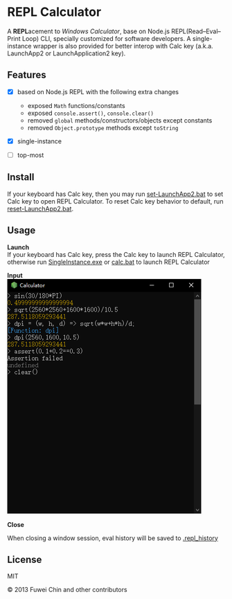 # REPL Calculator

A **REPL**acement to *Windows Calculator*, base on Node.js REPL(Read–Eval–Print Loop) CLI, specially customized for software developers. A single-instance wrapper is also provided for better interop with Calc key (a.k.a. LaunchApp2 or LaunchApplication2 key).



## Features

+ [x] based on Node.js REPL with the following extra changes
  + exposed `Math` functions/constants
  + exposed `console.assert()`, `console.clear()` 
  + removed `global` methods/constructors/objects except constants
  + removed `Object.prototype` methods except `toString`
+ [x] single-instance
+ [ ] top-most



## Install

If your keyboard has Calc key, then you may run [set-LaunchApp2.bat](set-LaunchApp2.bat) to set Calc key to open REPL Calculator. To reset Calc key behavior to default, run [reset-LaunchApp2.bat](reset-LaunchApp2.bat).



## Usage

**Launch**  
If your keyboard has Calc key, press the Calc key to launch REPL Calculator, otherwise run [SingleInstance.exe](SingleInstance.exe) or [calc.bat](calc.bat) to launch REPL Calculator

**Input**  
![Node REPL Calculator](screenshot.png)

**Close**  

When closing a window session, eval history will be saved to [.repl_history](.repl_history)



## License

MIT

© 2013 Fuwei Chin and other contributors

